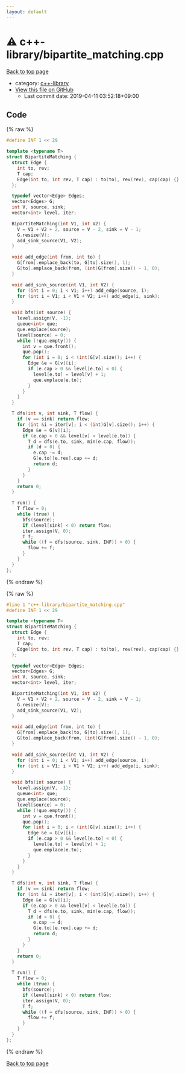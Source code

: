 ```yaml
---
layout: default
---
```


<!-- mathjax config similar to math.stackexchange -->
<script type="text/javascript" async
  src="https://cdnjs.cloudflare.com/ajax/libs/mathjax/2.7.5/MathJax.js?config=TeX-MML-AM_CHTML">
</script>
<script type="text/x-mathjax-config">
  MathJax.Hub.Config({
    TeX: { equationNumbers: { autoNumber: "AMS" }},
    tex2jax: {
      inlineMath: [ ['$','$'] ],
      processEscapes: true
    },
    "HTML-CSS": { matchFontHeight: false },
    displayAlign: "left",
    displayIndent: "2em"
  });
</script>

<script type="text/javascript" src="https://cdnjs.cloudflare.com/ajax/libs/jquery/3.4.1/jquery.min.js"></script>
<script src="https://cdn.jsdelivr.net/npm/jquery-balloon-js@1.1.2/jquery.balloon.min.js" integrity="sha256-ZEYs9VrgAeNuPvs15E39OsyOJaIkXEEt10fzxJ20+2I=" crossorigin="anonymous"></script>
<script type="text/javascript" src="../../assets/js/copy-button.js"></script>
<link rel="stylesheet" href="../../assets/css/copy-button.css" />


# :warning: c++-library/bipartite_matching.cpp

<a href="../../index.html">Back to top page</a>

* category: <a href="../../index.html#97d0d85922e0aae2441e69f2870930aa">c++-library</a>
* <a href="{{ site.github.repository_url }}/blob/master/c++-library/bipartite_matching.cpp">View this file on GitHub</a>
    - Last commit date: 2019-04-11 03:52:18+09:00




## Code

<a id="unbundled"></a>
{% raw %}
```cpp
#define INF 1 << 29

template <typename T>
struct BipartiteMatching {
  struct Edge {
    int to, rev;
    T cap;
    Edge(int to, int rev, T cap) : to(to), rev(rev), cap(cap) {}
  };

  typedef vector<Edge> Edges;
  vector<Edges> G;
  int V, source, sink;
  vector<int> level, iter;

  BipartiteMatching(int V1, int V2) {
    V = V1 + V2 + 2, source = V - 2, sink = V - 1;
    G.resize(V);
    add_sink_source(V1, V2);
  }

  void add_edge(int from, int to) {
    G[from].emplace_back(to, G[to].size(), 1);
    G[to].emplace_back(from, (int)G[from].size() - 1, 0);
  }

  void add_sink_source(int V1, int V2) {
    for (int i = 0; i < V1; i++) add_edge(source, i);
    for (int i = V1; i < V1 + V2; i++) add_edge(i, sink);
  }

  void bfs(int source) {
    level.assign(V, -1);
    queue<int> que;
    que.emplace(source);
    level[source] = 0;
    while (!que.empty()) {
      int v = que.front();
      que.pop();
      for (int i = 0; i < (int)G[v].size(); i++) {
        Edge &e = G[v][i];
        if (e.cap > 0 && level[e.to] < 0) {
          level[e.to] = level[v] + 1;
          que.emplace(e.to);
        }
      }
    }
  }

  T dfs(int v, int sink, T flow) {
    if (v == sink) return flow;
    for (int &i = iter[v]; i < (int)G[v].size(); i++) {
      Edge &e = G[v][i];
      if (e.cap > 0 && level[v] < level[e.to]) {
        T d = dfs(e.to, sink, min(e.cap, flow));
        if (d > 0) {
          e.cap -= d;
          G[e.to][e.rev].cap += d;
          return d;
        }
      }
    }
    return 0;
  }

  T run() {
    T flow = 0;
    while (true) {
      bfs(source);
      if (level[sink] < 0) return flow;
      iter.assign(V, 0);
      T f;
      while ((f = dfs(source, sink, INF)) > 0) {
        flow += f;
      }
    }
  }
};

```
{% endraw %}

<a id="bundled"></a>
{% raw %}
```cpp
#line 1 "c++-library/bipartite_matching.cpp"
#define INF 1 << 29

template <typename T>
struct BipartiteMatching {
  struct Edge {
    int to, rev;
    T cap;
    Edge(int to, int rev, T cap) : to(to), rev(rev), cap(cap) {}
  };

  typedef vector<Edge> Edges;
  vector<Edges> G;
  int V, source, sink;
  vector<int> level, iter;

  BipartiteMatching(int V1, int V2) {
    V = V1 + V2 + 2, source = V - 2, sink = V - 1;
    G.resize(V);
    add_sink_source(V1, V2);
  }

  void add_edge(int from, int to) {
    G[from].emplace_back(to, G[to].size(), 1);
    G[to].emplace_back(from, (int)G[from].size() - 1, 0);
  }

  void add_sink_source(int V1, int V2) {
    for (int i = 0; i < V1; i++) add_edge(source, i);
    for (int i = V1; i < V1 + V2; i++) add_edge(i, sink);
  }

  void bfs(int source) {
    level.assign(V, -1);
    queue<int> que;
    que.emplace(source);
    level[source] = 0;
    while (!que.empty()) {
      int v = que.front();
      que.pop();
      for (int i = 0; i < (int)G[v].size(); i++) {
        Edge &e = G[v][i];
        if (e.cap > 0 && level[e.to] < 0) {
          level[e.to] = level[v] + 1;
          que.emplace(e.to);
        }
      }
    }
  }

  T dfs(int v, int sink, T flow) {
    if (v == sink) return flow;
    for (int &i = iter[v]; i < (int)G[v].size(); i++) {
      Edge &e = G[v][i];
      if (e.cap > 0 && level[v] < level[e.to]) {
        T d = dfs(e.to, sink, min(e.cap, flow));
        if (d > 0) {
          e.cap -= d;
          G[e.to][e.rev].cap += d;
          return d;
        }
      }
    }
    return 0;
  }

  T run() {
    T flow = 0;
    while (true) {
      bfs(source);
      if (level[sink] < 0) return flow;
      iter.assign(V, 0);
      T f;
      while ((f = dfs(source, sink, INF)) > 0) {
        flow += f;
      }
    }
  }
};

```
{% endraw %}

<a href="../../index.html">Back to top page</a>

